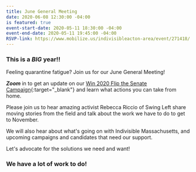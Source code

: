 ```yaml
---
title: June General Meeting
date: 2020-06-08 12:30:00 -04:00
is featured: true
event-start-date: 2020-05-11 18:30:00 -04:00
event-end-date: 2020-05-11 19:45:00 -04:00
RSVP-link: https://www.mobilize.us/indivisibleacton-area/event/271418/
---
```


### This is a *BIG* year!!

Feeling quarantine fatigue?  Join us for our June  General Meeting!

***Zoom*** in to get an update on our [Win 2020 Flip the Senate Campaign](https://sites.google.com/view/win2020personalmonthlystrategy/home){:target="_blank"} and learn what actions you can take from home.

Please join us to hear amazing activist Rebecca Riccio of Swing Left share moving stories from the field and talk about the work we have to do to get to November.

We will also hear about what's going on with Indivisible Massachusetts, and upcoming campaigns and candidates that need our support.

Let's advocate for the solutions we need and want!

### We have a lot of work to do!